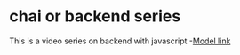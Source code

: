 # chai or backend series

This is a video series on backend with javascript
-[Model link](https://app.eraser.io/workspace/YtPqZ1VogxGy1jzIDkzj?origin=share)